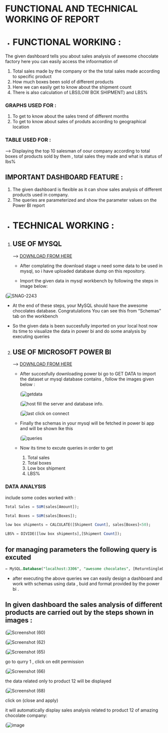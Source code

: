 # FUNCTIONAL AND TECHNICAL WORKING OF REPORT  

- # FUNCTIONAL WORKING :
The given dashboard tells you about sales analysis of awesome chocolate factory 
here you can easily access the infoormation of 

1. Total sales made by the company or the the total sales made according to specific product
2. How much boxes been sold of different products
3. Here we can easily get to know about the shipment count
4. There is also calculation of LBS(LOW BOX SHIPMENT) and LBS%

### GRAPHS USED FOR :
1. To get to know about the sales trend of different months
2. To get to know about sales of produts according to geographical location 

### TABLE USED FOR :
--> Displaying the top 10 salesman of oour company according to total boxes of products sold by them , total sales they made and what is status of lbs%

##   IMPORTANT DASHBOARD FEATURE :
1. The given dashboard is flexible as it can show sales analysis of different products used in company.
2. The queries are parameterized and show the parameter values on the Power BI report


 
- # TECHNICAL WORKING :

1. ## USE OF MYSQL
   --> [DOWNLOAD FROM HERE](https://www.mysql.com/)

   - After complating the download stage u need some data to be used in mysql, so i have uploaded database dump on this repository.
  
   - Import the given data in mysql workbench by following the steps in  image below:
  

  (![SNAG-2243](https://github.com/hardikty/sales-analysis-pt2/assets/174869730/4ca0a52a-30a0-47dd-83e0-215ede45e8ea)

  - At the end of these steps, your MySQL should have the awesome chocolates database. Congratulations
    You can see this from “Schemas” tab on the workbench

  - So the given data is been succesfully imported on your local host now its time to visualize the data in power bi and do some analysis by executing queries


2. ## USE OF MICROSOFT POWER BI
   --> [DOWNLOAD FROM HERE](https://www.microsoft.com/en-us/power-platform/products/power-bi/downloads)
   - After succesfully downloading power bi go to GET DATA to import the dataset ur mysql database contains , follow the images given below :
  
      (![getdata](https://github.com/hardikty/sales-analysis-pt2/assets/174869730/b2f6cfaa-7b91-4b3a-a438-3ceecd523732)

      (![host](https://github.com/hardikty/sales-analysis-pt2/assets/174869730/58d24a3f-bac8-4424-a976-32eda510fdb2)
     fill the server and database info.

     (![last](https://github.com/hardikty/sales-analysis-pt2/assets/174869730/7538670e-df93-40da-a2fd-df2c2a9c8bd2)
     click on connect

   - Finally the schemas in your mysql will be fetched in power bi app and will be shown lke this

      (![queries](https://github.com/hardikty/sales-analysis-pt2/assets/174869730/de8f5cf1-7011-43c6-ac5f-c61393b208b2)

   - Now its time to excute queries in order to get
     1. Total sales
     2. Total boxes
     3. Low box shipment
     4. LBS%

### DATA ANALYSIS

include some codes worked with :

```sql
Total Sales = SUM(sales[Amount]);
```

```sql
Total Boxes = SUM(sales[Boxes]);
```

```sql
low box shipments = CALCULATE([Shipment Count], sales[Boxes]<50);
```

```sql
LBS% = DIVIDE([low box shipments],[Shipment Count]);
```
## for managing parameters the following query is excuted 

 ```sql
= MySQL.Database("localhost:3306", "awesome chocolates", [ReturnSingleDatabase=true, Query="select * from sales #(lf)where PID = '"& #"product code" & "'"]);
```


- after executing the above queries we can easily design a dashboard and work with schemas using  data , buid and format provided by the power bi .

## In  given dashboard the sales analysis of different products are carried out by the steps shown in images :

   (![Screenshot (60)](https://github.com/hardikty/sales-analysis-pt2/assets/174869730/542ecd0e-e3ff-4182-a150-0750ee1e673a)

   (![Screenshot (62)](https://github.com/hardikty/sales-analysis-pt2/assets/174869730/48a41298-0965-4e05-8d91-9fd0e1552d60)

   (![Screenshot (65)](https://github.com/hardikty/sales-analysis-pt2/assets/174869730/646cc516-171b-4804-ad50-6f7777318972)


   go to qurry 1 , click on edit permission

   (![Screenshot (66)](https://github.com/hardikty/sales-analysis-pt2/assets/174869730/4f25baa9-47dc-4582-896d-fdc60a52bf2d)

   the data related only to product 12 will be displayed

   (![Screenshot (68)](https://github.com/hardikty/sales-analysis-pt2/assets/174869730/5922a1c8-12d1-46c2-8308-f4d9bb642c75)

   click on (close and apply)

   it  will automatically  display  sales analysis  related to product 12 of amazing chocolate company:

   (![image](https://github.com/hardikty/sales-analysis-pt2/assets/174869730/585ad6ec-f9e0-4c81-9679-5adf3acedeb1)








     

   


     


